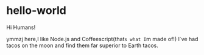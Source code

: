 # hello-world

Hi Humans!

ymmzj here,I like Node.js and Coffeescript(that`s what I`m made of!)
I`ve had tacos on the moon and find them far superior to Earth tacos.
